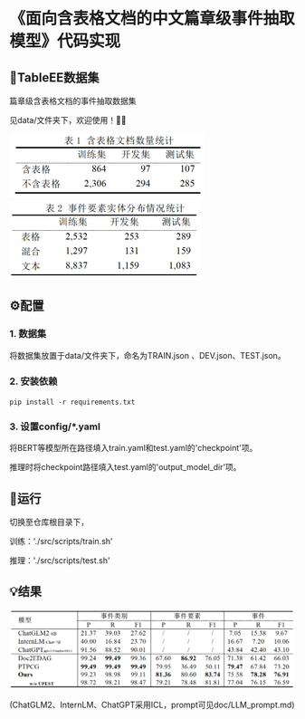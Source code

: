 # 《面向含表格文档的中文篇章级事件抽取模型》代码实现

## 📃TableEE数据集

篇章级含表格文档的事件抽取数据集

见data/文件夹下，欢迎使用！👏🏻

<img src="./doc/数据集表格数量统计.png" alt="数据集表格数量统计" style="zoom:50%;" />

<img src="./doc/数据集事件要素分布统计.png" alt="数据集事件要素分布统计" style="zoom:50%;" />

## ⚙️配置

### 1. 数据集

将数据集放置于data/文件夹下，命名为TRAIN.json 、DEV.json、TEST.json。

### 2. 安装依赖

`pip install -r requirements.txt`

### 3. 设置config/*.yaml

将BERT等模型所在路径填入train.yaml和test.yaml的'checkpoint'项。

推理时将checkpoint路径填入test.yaml的'output_model_dir'项。

## 🚀运行

切换至仓库根目录下，

训练：'./src/scripts/train.sh'

推理：'./src/scripts/test.sh'

## 💡结果

![主要结果](./doc/主要结果.png)

(ChatGLM2、InternLM、ChatGPT采用ICL，prompt可见doc/LLM_prompt.md)
